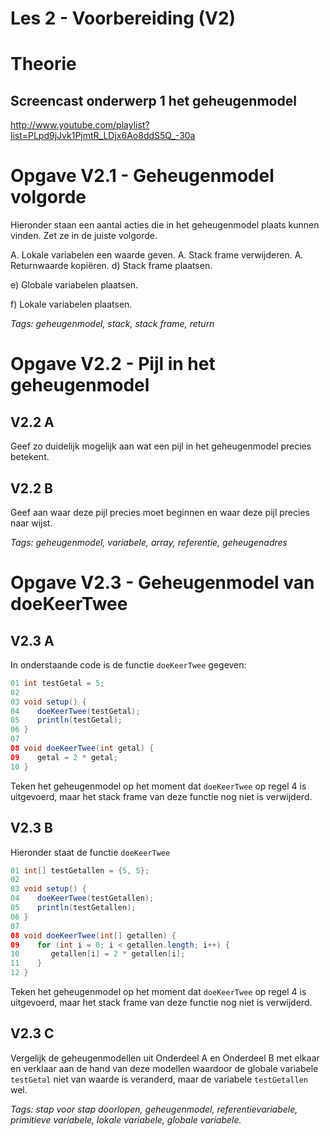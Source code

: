 Les 2 - Voorbereiding (V2)
===

# Theorie

## Screencast onderwerp 1 het geheugenmodel

<http://www.youtube.com/playlist?list=PLpd9jJvk1PjmtR_LDjx6Ao8ddS5Q_-30a>


# Opgave V2.1 - Geheugenmodel volgorde

Hieronder staan een aantal acties die in het geheugenmodel plaats kunnen vinden. Zet ze in de juiste volgorde.

A.   Lokale variabelen een waarde geven.
A.   Stack frame verwijderen.
A.   Returnwaarde kopiëren.
d)  Stack frame plaatsen.

e)  Globale variabelen plaatsen.

f)  Lokale variabelen plaatsen.

*Tags: geheugenmodel, stack, stack frame, return*


# Opgave V2.2 - Pijl in het geheugenmodel 

## V2.2 A

Geef zo duidelijk mogelijk aan wat een pijl in het geheugenmodel precies betekent.

## V2.2 B

Geef aan waar deze pijl precies moet beginnen en waar deze pijl precies naar wijst.

*Tags: geheugenmodel, variabele, array, referentie, geheugenadres*


# Opgave V2.3 - Geheugenmodel van doeKeerTwee

## V2.3 A

In onderstaande code is de functie `doeKeerTwee` gegeven:

```java
01 int testGetal = 5; 
02 
03 void setup() {
04    doeKeerTwee(testGetal); 
05    println(testGetal);
06 } 
07 
08 void doeKeerTwee(int getal) {
09    getal = 2 * getal; 
10 }
```

Teken het geheugenmodel op het moment dat `doeKeerTwee` op regel 4 is uitgevoerd, maar het stack frame van deze functie nog niet is verwijderd.

## V2.3 B

Hieronder staat de functie `doeKeerTwee`

```java
01 int[] testGetallen = {5, 5};
02
03 void setup() { 
04    doeKeerTwee(testGetallen);
05    println(testGetallen); 
06 }
07      
08 void doeKeerTwee(int[] getallen) {
09    for (int i = 0; i < getallen.length; i++) { 
10       getallen[i] = 2 * getallen[i]; 
11    } 
12 } 
```

Teken het geheugenmodel op het moment dat `doeKeerTwee` op regel 4 is uitgevoerd, maar het stack frame van deze functie nog niet is verwijderd.

## V2.3 C

Vergelijk de geheugenmodellen uit Onderdeel A en Onderdeel B met elkaar en verklaar aan de hand van deze modellen waardoor de globale variabele `testGetal` niet van waarde is veranderd, maar de variabele `testGetallen` wel.

*Tags: stap voor stap doorlopen, geheugenmodel, referentievariabele, primitieve variabele, lokale variabele, globale variabele.*
